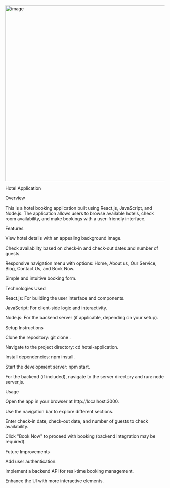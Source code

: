<img width="922" height="556" alt="image" src="https://github.com/user-attachments/assets/978ee158-b4c3-4bbd-a1ca-6f90e1341024" />

Hotel Application

Overview

This is a hotel booking application built using React.js, JavaScript, and Node.js. The application allows users to browse available hotels, check room availability, and make bookings with a user-friendly interface.

Features





View hotel details with an appealing background image.



Check availability based on check-in and check-out dates and number of guests.



Responsive navigation menu with options: Home, About us, Our Service, Blog, Contact Us, and Book Now.



Simple and intuitive booking form.

Technologies Used





React.js: For building the user interface and components.



JavaScript: For client-side logic and interactivity.



Node.js: For the backend server (if applicable, depending on your setup).

Setup Instructions





Clone the repository: git clone <your-repository-url>.



Navigate to the project directory: cd hotel-application.



Install dependencies: npm install.



Start the development server: npm start.



For the backend (if included), navigate to the server directory and run: node server.js.

Usage





Open the app in your browser at http://localhost:3000.



Use the navigation bar to explore different sections.



Enter check-in date, check-out date, and number of guests to check availability.



Click "Book Now" to proceed with booking (backend integration may be required).

Future Improvements





Add user authentication.



Implement a backend API for real-time booking management.



Enhance the UI with more interactive elements.
